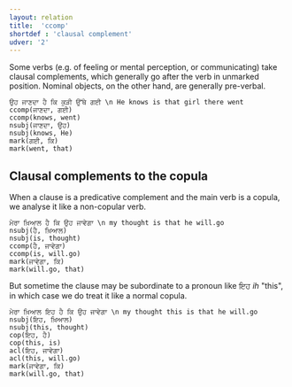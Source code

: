 ```yaml
---
layout: relation
title:  'ccomp'
shortdef : 'clausal complement'
udver: '2'
---
```


Some verbs (e.g. of feeling or mental perception, or communicating) take clausal complements, which generally go after the verb in unmarked position. Nominal objects, on the other hand, are generally pre-verbal.

~~~ sdparse
ਉਹ ਜਾਣਦਾ ਹੈ ਕਿ ਕੁੜੀ ਉੱਥੇ ਗਈ \n He knows is that girl there went
ccomp(ਜਾਣਦਾ, ਗਈ)
ccomp(knows, went)
nsubj(ਜਾਣਦਾ, ਉਹ)
nsubj(knows, He)
mark(ਗਈ, ਕਿ)
mark(went, that)
~~~

## Clausal complements to the copula

When a clause is a predicative complement and the main verb is a copula, we analyse it like a non-copular verb.

~~~ sdparse
ਮੇਰਾ ਖ਼ਿਆਲ ਹੈ ਕਿ ਉਹ ਜਾਵੇਗਾ \n my thought is that he will.go
nsubj(ਹੈ, ਖ਼ਿਆਲ)
nsubj(is, thought)
ccomp(ਹੈ, ਜਾਵੇਗਾ)
ccomp(is, will.go)
mark(ਜਾਵੇਗਾ, ਕਿ)
mark(will.go, that)
~~~

But sometime the clause may be subordinate to a pronoun like ਇਹ *ih* "this", in which case we do treat it like a normal copula. 

~~~ sdparse
ਮੇਰਾ ਖ਼ਿਆਲ ਇਹ ਹੈ ਕਿ ਉਹ ਜਾਵੇਗਾ \n my thought this is that he will.go
nsubj(ਇਹ, ਖ਼ਿਆਲ)
nsubj(this, thought)
cop(ਇਹ, ਹੈ)
cop(this, is)
acl(ਇਹ, ਜਾਵੇਗਾ)
acl(this, will.go)
mark(ਜਾਵੇਗਾ, ਕਿ)
mark(will.go, that)
~~~
<!-- Interlanguage links updated Po lis 14 15:35:14 CET 2022 -->
